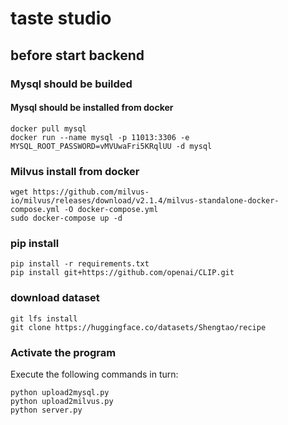 # taste studio 

## before start backend

### Mysql should be builded

#### Mysql should be installed from docker 

```shell
docker pull mysql
docker run --name mysql -p 11013:3306 -e MYSQL_ROOT_PASSWORD=vMVUwaFri5KRqlUU -d mysql
```

### Milvus install from docker

```shell
wget https://github.com/milvus-io/milvus/releases/download/v2.1.4/milvus-standalone-docker-compose.yml -O docker-compose.yml
sudo docker-compose up -d
```

### pip install

```shell
pip install -r requirements.txt
pip install git+https://github.com/openai/CLIP.git
```

### download dataset

```shell
git lfs install
git clone https://huggingface.co/datasets/Shengtao/recipe
```

### Activate the program

Execute the following commands in turn:

```shell
python upload2mysql.py
python upload2milvus.py
python server.py
```

